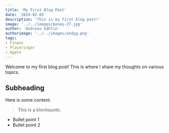 ```yaml
---
title: 'My First Blog Post'
date: '2024-02-05'
description: 'This is my first blog post!'
image: '../../images/money-27.jpg'
author: 'Andreas Gåhlin'
authorimage: '../../images/andyg.png'
tags:
- Finans
- Placeringar
- Apple
---
```


Welcome to my first blog post! This is where I share my thoughts on various topics.

<!-- Additional content goes here -->

## Subheading
Here is some content.

> This is a blockquote.

- Bullet point 1
- Bullet point 2